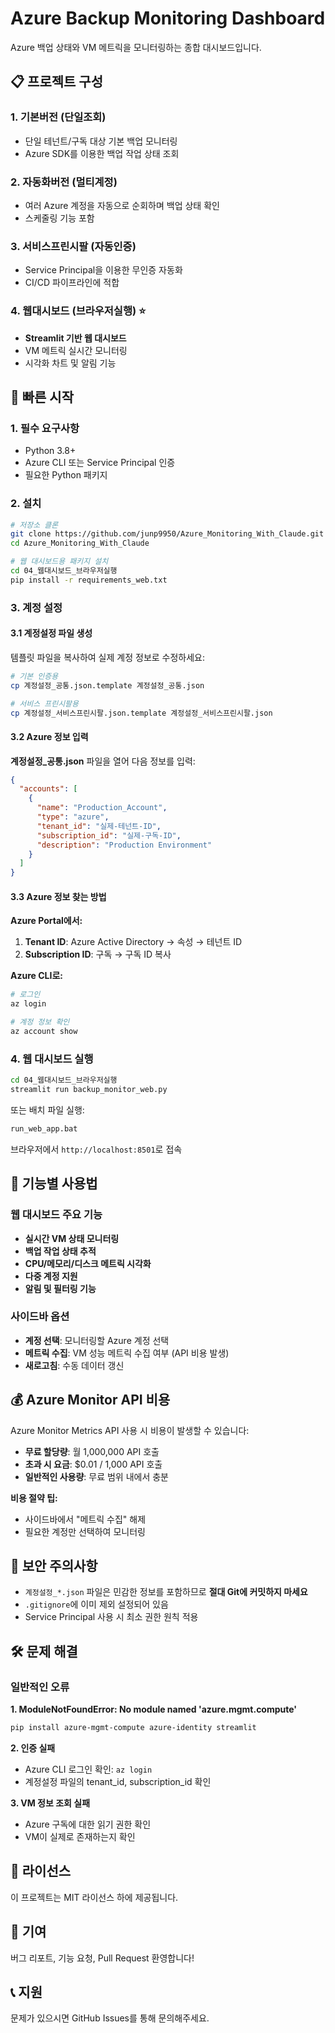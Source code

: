 # Azure Backup Monitoring Dashboard

Azure 백업 상태와 VM 메트릭을 모니터링하는 종합 대시보드입니다.

## 📋 프로젝트 구성

### 1. 기본버전 (단일조회)
- 단일 테넌트/구독 대상 기본 백업 모니터링
- Azure SDK를 이용한 백업 작업 상태 조회

### 2. 자동화버전 (멀티계정)
- 여러 Azure 계정을 자동으로 순회하며 백업 상태 확인
- 스케줄링 기능 포함

### 3. 서비스프린시팔 (자동인증)
- Service Principal을 이용한 무인증 자동화
- CI/CD 파이프라인에 적합

### 4. 웹대시보드 (브라우저실행) ⭐
- **Streamlit 기반 웹 대시보드**
- VM 메트릭 실시간 모니터링
- 시각화 차트 및 알림 기능

## 🚀 빠른 시작

### 1. 필수 요구사항
- Python 3.8+
- Azure CLI 또는 Service Principal 인증
- 필요한 Python 패키지

### 2. 설치

```bash
# 저장소 클론
git clone https://github.com/junp9950/Azure_Monitoring_With_Claude.git
cd Azure_Monitoring_With_Claude

# 웹 대시보드용 패키지 설치
cd 04_웹대시보드_브라우저실행
pip install -r requirements_web.txt
```

### 3. 계정 설정

#### 3.1 계정설정 파일 생성
템플릿 파일을 복사하여 실제 계정 정보로 수정하세요:

```bash
# 기본 인증용
cp 계정설정_공통.json.template 계정설정_공통.json

# 서비스 프린시팔용
cp 계정설정_서비스프린시팔.json.template 계정설정_서비스프린시팔.json
```

#### 3.2 Azure 정보 입력

**계정설정_공통.json** 파일을 열어 다음 정보를 입력:

```json
{
  "accounts": [
    {
      "name": "Production_Account",
      "type": "azure",
      "tenant_id": "실제-테넌트-ID",
      "subscription_id": "실제-구독-ID", 
      "description": "Production Environment"
    }
  ]
}
```

#### 3.3 Azure 정보 찾는 방법

**Azure Portal에서:**
1. **Tenant ID**: Azure Active Directory → 속성 → 테넌트 ID
2. **Subscription ID**: 구독 → 구독 ID 복사

**Azure CLI로:**
```bash
# 로그인
az login

# 계정 정보 확인
az account show
```

### 4. 웹 대시보드 실행

```bash
cd 04_웹대시보드_브라우저실행
streamlit run backup_monitor_web.py
```

또는 배치 파일 실행:
```bash
run_web_app.bat
```

브라우저에서 `http://localhost:8501`로 접속

## 🔧 기능별 사용법

### 웹 대시보드 주요 기능
- **실시간 VM 상태 모니터링**
- **백업 작업 상태 추적**
- **CPU/메모리/디스크 메트릭 시각화**
- **다중 계정 지원**
- **알림 및 필터링 기능**

### 사이드바 옵션
- **계정 선택**: 모니터링할 Azure 계정 선택
- **메트릭 수집**: VM 성능 메트릭 수집 여부 (API 비용 발생)
- **새로고침**: 수동 데이터 갱신

## 💰 Azure Monitor API 비용

Azure Monitor Metrics API 사용 시 비용이 발생할 수 있습니다:

- **무료 할당량**: 월 1,000,000 API 호출
- **초과 시 요금**: $0.01 / 1,000 API 호출
- **일반적인 사용량**: 무료 범위 내에서 충분

**비용 절약 팁:**
- 사이드바에서 "메트릭 수집" 해제
- 필요한 계정만 선택하여 모니터링

## 🔐 보안 주의사항

- `계정설정_*.json` 파일은 민감한 정보를 포함하므로 **절대 Git에 커밋하지 마세요**
- `.gitignore`에 이미 제외 설정되어 있음
- Service Principal 사용 시 최소 권한 원칙 적용

## 🛠️ 문제 해결

### 일반적인 오류

**1. ModuleNotFoundError: No module named 'azure.mgmt.compute'**
```bash
pip install azure-mgmt-compute azure-identity streamlit
```

**2. 인증 실패**
- Azure CLI 로그인 확인: `az login`
- 계정설정 파일의 tenant_id, subscription_id 확인

**3. VM 정보 조회 실패**
- Azure 구독에 대한 읽기 권한 확인
- VM이 실제로 존재하는지 확인

## 📝 라이선스

이 프로젝트는 MIT 라이선스 하에 제공됩니다.

## 🤝 기여

버그 리포트, 기능 요청, Pull Request 환영합니다!

## 📞 지원

문제가 있으시면 GitHub Issues를 통해 문의해주세요.